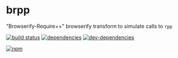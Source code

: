 # brpp
"Browserify-Require++" browserify transform to simulate calls to `rpp`

[![build status](https://travis-ci.org/zenflow/brpp.svg?branch=master)](https://travis-ci.org/zenflow/brpp?branch=master)
[![dependencies](https://david-dm.org/zenflow/brpp.svg)](https://david-dm.org/zenflow/brpp)
[![dev-dependencies](https://david-dm.org/zenflow/brpp/dev-status.svg)](https://david-dm.org/zenflow/brpp#info=devDependencies)

[![npm](https://nodei.co/npm/brpp.svg?downloads=true&downloadRank=true&stars=true)](https://www.npmjs.com/package/brpp)

